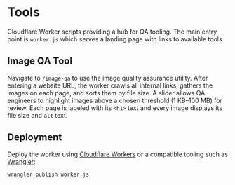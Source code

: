 # Tools

Cloudflare Worker scripts providing a hub for QA tooling. The main entry
point is `worker.js` which serves a landing page with links to available
tools.

## Image QA Tool

Navigate to `/image-qa` to use the image quality assurance utility. After
entering a website URL, the worker crawls all internal links, gathers the
images on each page, and sorts them by file size. A slider allows QA
engineers to highlight images above a chosen threshold (1 KB–100 MB) for
review. Each page is labeled with its `<h1>` text and every image displays
its file size and `alt` text.

## Deployment

Deploy the worker using [Cloudflare Workers](https://workers.cloudflare.com/)
or a compatible tooling such as [Wrangler](https://github.com/cloudflare/wrangler):

```
wrangler publish worker.js
```
